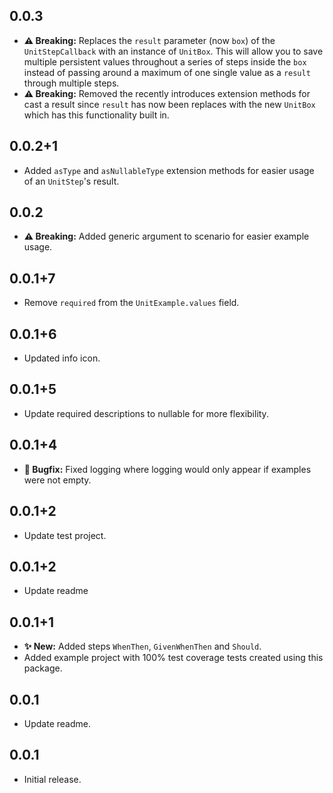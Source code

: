 ## 0.0.3

* **⚠️ Breaking:** Replaces the `result` parameter (now `box`) of the `UnitStepCallback` with an instance of `UnitBox`. This will allow you to save multiple persistent values throughout a series of steps inside the `box` instead of passing around a maximum of one single value as a `result` through multiple steps.
* **⚠️ Breaking:** Removed the recently introduces extension methods for cast a result since `result` has now been replaces with the new `UnitBox` which has this functionality built in.

## 0.0.2+1

* Added `asType` and `asNullableType` extension methods for easier usage of an `UnitStep`'s result.

## 0.0.2

* **⚠️ Breaking:** Added generic argument to scenario for easier example usage.

## 0.0.1+7

* Remove `required` from the `UnitExample.values` field.

## 0.0.1+6

* Updated info icon.

## 0.0.1+5

* Update required descriptions to nullable for more flexibility.

## 0.0.1+4

* **🐛️ Bugfix:** Fixed logging where logging would only appear if examples were not empty.

## 0.0.1+2

* Update test project.

## 0.0.1+2

* Update readme

## 0.0.1+1

* **✨ New:** Added steps `WhenThen`, `GivenWhenThen` and `Should`.
* Added example project with 100% test coverage tests created using this package.

## 0.0.1

* Update readme.

## 0.0.1

* Initial release.
